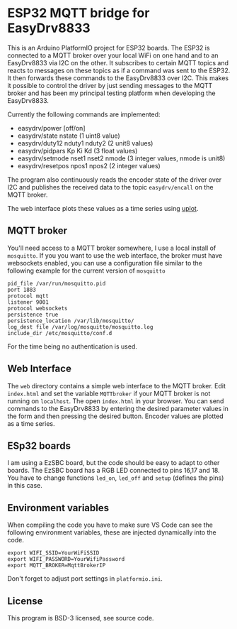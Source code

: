 # ESP32 MQTT bridge for EasyDrv8833

This is an Arduino PlatformIO project for ESP32 boards. The ESP32 is connected to a MQTT broker over 
your local WiFi on one hand and to an EasyDrv8833 via I2C on the other. It subscribes to certain MQTT 
topics and reacts to messages on these topics as if a command was sent to the ESP32. It then forwards
these commands to the EasyDrv8833 over I2C. This makes it possible to control the driver
by just sending messages to the MQTT broker and has been my principal testing platform
when developing the EasyDrv8833.

Currently the following commands are implemented:

* easydrv/power [off/on]
* easydrv/state nstate (1 uint8 value)
* easydrv/duty12 nduty1 nduty2 (2 unit8 values)
* easydrv/pidpars Kp Ki Kd  (3 float values)
* easydrv/setmode nset1 nset2 nmode (3 integer values, nmode is unit8)
* easydrv/resetpos npos1 npos2 (2 integer values)

The program also continuously reads the encoder state of the driver over I2C and publishes
the received data to the topic `easydrv/encall` on the MQTT broker. 

The web interface plots these values as a time series using [uplot](https://github.com/leeoniya/uPlot).

## MQTT broker

You'll need access to a MQTT broker somewhere, I use a local install of `mosquitto`. If you
you want to use the web interface, the broker must have websockets enabled, you can use
a configuration file similar to the following example for the current version of `mosquitto`

    pid_file /var/run/mosquitto.pid
    port 1883
    protocol mqtt
    listener 9001
    protocol websockets
    persistence true
    persistence_location /var/lib/mosquitto/
    log_dest file /var/log/mosquitto/mosquitto.log
    include_dir /etc/mosquitto/conf.d

For the time being no authentication is used.

## Web Interface

The `web` directory contains a simple web interface to the MQTT broker. Edit `index.html` and set 
the variable `MQTTbroker` if your MQTT broker is not running on `localhost`. The open `index.html`
in your browser. You can send commands to the EasyDrv8833 by entering the desired parameter 
values in the form and then pressing the desired button. Encoder values are plotted as a 
time series.

## ESp32 boards

I am using a EzSBC board, but the code should be easy to adapt to other boards. The EzSBC board
has a RGB LED connected to pins 16,17 and 18. You have to change functions `led_on`, `led_off` and
`setup` (defines the pins) in this case.

## Environment variables

When compiling the code you have to make sure VS Code can see the following environment variables,
these are injected dynamically into the code.

    export WIFI_SSID=YourWiFiSSID
    export WIFI_PASSWORD=YourWifiPassword
    export MQTT_BROKER=MqttBrokerIP

Don't forget to adjust port settings in `platformio.ini`.

## License

This program is BSD-3 licensed, see source code.
